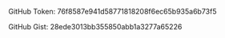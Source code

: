 
GitHub Token: 76f8587e941d58771818208f6ec65b935a6b73f5




GitHub Gist: 28ede3013bb355850abb1a3277a65226

